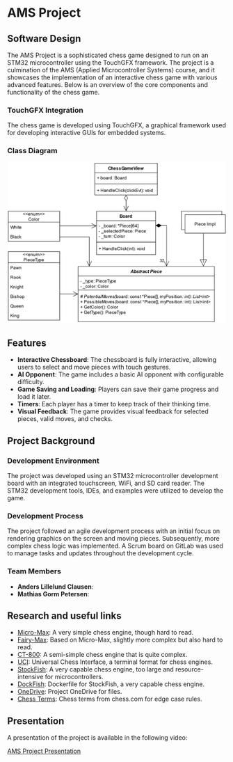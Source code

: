 # AMS Project

## Software Design

The AMS Project is a sophisticated chess game designed to run on an STM32 microcontroller using the TouchGFX framework. The project is a culmination of the AMS (Applied Microcontroller Systems) course, and it showcases the implementation of an interactive chess game with various advanced features. Below is an overview of the core components and functionality of the chess game.

### TouchGFX Integration

The chess game is developed using TouchGFX, a graphical framework used for developing interactive GUIs for embedded systems.

### Class Diagram

![Chess Game Design](ChessGameDesign.drawio.png)

## Features

- **Interactive Chessboard**: The chessboard is fully interactive, allowing users to select and move pieces with touch gestures.
- **AI Opponent**: The game includes a basic AI opponent with configurable difficulty.
- **Game Saving and Loading**: Players can save their game progress and load it later.
- **Timers**: Each player has a timer to keep track of their thinking time.
- **Visual Feedback**: The game provides visual feedback for selected pieces, valid moves, and checks.

## Project Background

### Development Environment

The project was developed using an STM32 microcontroller development board with an integrated touchscreen, WiFi, and SD card reader. The STM32 development tools, IDEs, and examples were utilized to develop the game.

### Development Process

The project followed an agile development process with an initial focus on rendering graphics on the screen and moving pieces. Subsequently, more complex chess logic was implemented. A Scrum board on GitLab was used to manage tasks and updates throughout the development cycle.

### Team Members

- **Anders Lillelund Clausen**:
- **Mathias Gorm Petersen**:

## Research and useful links

- [Micro-Max](https://home.hccnet.nl/h.g.muller/pcsqr.html): A very simple chess engine, though hard to read.
- [Fairy-Max](https://home.hccnet.nl/h.g.muller/CVfairy.html): Based on Micro-Max, slightly more complex but also hard to read.
- [CT-800](https://www.ct800.net/download.htm): A semi-simple chess engine that is quite complex.
- [UCI](https://www.chessprogramming.org/UCI): Universal Chess Interface, a terminal format for chess engines.
- [StockFish](https://github.com/official-stockfish/Stockfish): A very capable chess engine, too large and resource-intensive for microcontrollers.
- [DockFish](https://gitlab.com/ce72/dockfish): Dockerfile for StockFish, a very capable chess engine.
- [OneDrive](https://aarhusuniversitet-my.sharepoint.com/:f:/r/personal/au700926_uni_au_dk/Documents/SW6/AMS?csf=1&web=1&e=QqWXtH): Project OneDrive for files.
- [Chess Terms](https://www.chess.com/terms): Chess terms from chess.com for edge case rules.

## Presentation

A presentation of the project is available in the following video:

[AMS Project Presentation](https://www.youtube.com/watch?v=8L-S7ZYVGmU)